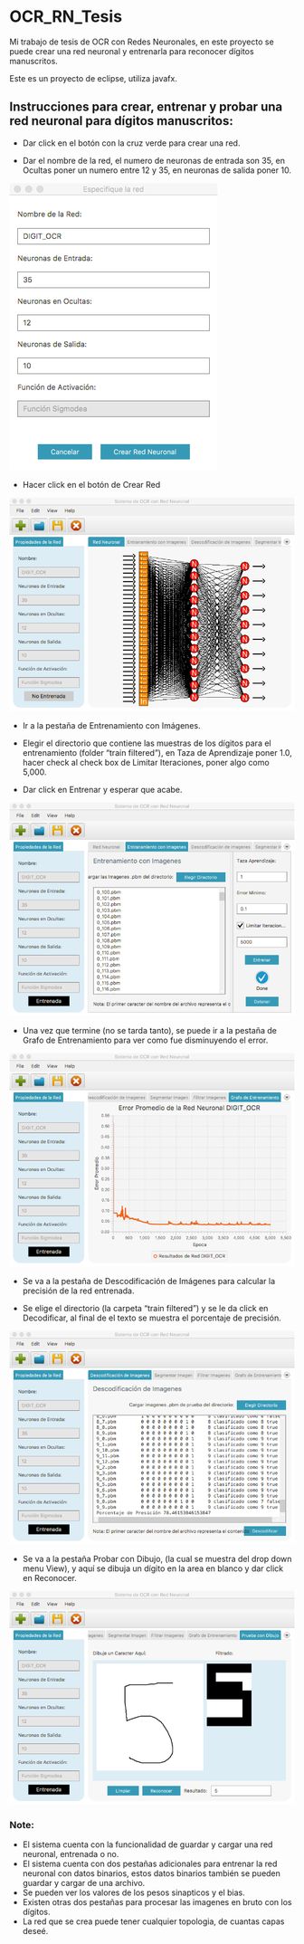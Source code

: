 # OCR_RN_Tesis

Mi trabajo de tesis de OCR con Redes Neuronales, en este proyecto se puede crear una red neuronal
y entrenarla para reconocer dígitos manuscritos.

Este es un proyecto de eclipse, utiliza javafx.


## Instrucciones para crear, entrenar y probar una red neuronal para dígitos manuscritos:

* Dar click en el botón con la cruz verde para crear una red.

* Dar el nombre de la red, el numero de neuronas de entrada son 35, en Ocultas poner un numero entre 12 y 35, en neuronas de salida poner 10.

![Ventana crear red neuronal](/images/crear_red.png)

* Hacer click en el botón de Crear Red

![Ventana con gráfo de la red neuronal](/images/red.png)

* Ir a la pestaña de Entrenamiento con Imágenes.

* Elegir el directorio que contiene las muestras de los dígitos para el entrenamiento (folder “train filtered”), en Taza de Aprendizaje poner 1.0, hacer check al check box de Limitar Iteraciones, poner algo como 5,000. 

* Dar click en Entrenar y esperar que acabe.

![Pestaña donde se entrena la red neuronal](/images/entrenar.png)

* Una vez que termine (no se tarda tanto), se puede ir a la pestaña de Grafo de Entrenamiento para ver como fue disminuyendo el error.

![Grafo resultante del entrenamiento](/images/grafo.png)

* Se va a la pestaña de Descodificación de Imágenes para calcular la precisión de la red entrenada.

* Se elige el directorio (la carpeta “train filtered”) y se le da click en Decodificar, al final de el texto se muestra el porcentaje de precisión. 

![Calcular la taza de precision de reconocimiento](/images/prueba.png)

* Se va a la pestaña Probar con Dibujo, (la cual se muestra del drop down menu View), y aquí se dibuja un dígito en la area en blanco y dar click en Reconocer.

![Reconocer un dígito hecho por el usuario](/images/dibujo.png)

### Note:
* El sistema cuenta con la funcionalidad de guardar y cargar una red neuronal, entrenada o no.
* El sistema cuenta con dos pestañas adicionales para entrenar la red neuronal con datos binarios, estos datos binarios también se pueden guardar y cargar de una archivo.
* Se pueden ver los valores de los pesos sinapticos y el bias.
* Existen otras dos pestañas para procesar las imagenes en bruto con los dígitos.
* La red que se crea puede tener cualquier topologia, de cuantas capas deseé.